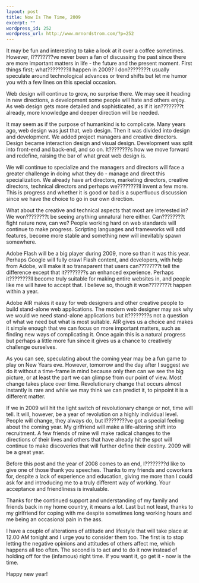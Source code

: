 ```yaml
--- 
layout: post
title: Now Is The Time, 2009
excerpt: ""
wordpress_id: 252
wordpress_url: http://www.mrnordstrom.com/?p=252
---
```

<p>It may be fun and interesting to take a look at it over a coffee sometimes. However, I????????ve never been a fan of discussing the past since there are more important matters in life - the future and the present moment. First things first; what????????ll happen in 2009? I don????????t usually speculate around technological advances or trend shifts but let me humor you with a few lines on this special occasion.</p>

<p>Web design will continue to grow, no surprise there. We may see it heading in new directions, a development some people will hate and others enjoy. As web design gets more detailed and sophisticated, as if it isn????????t already, more knowledge and deeper direction will be needed.</p>

<p>It may seem as if the purpose of humankind is to complicate. Many years ago, web design was just that, web design. Then it was divided into design and development. We added project managers and creative directors. Design became interaction design and visual design. Development was split into front-end and back-end, and so on. It????????s how we move forward and redefine, raising the bar of what great web design is.</p>

<p>We will continue to specialize and the managers and directors will face a greater challenge in doing what they do - manage and direct this specialization. We already have art directors, marketing directors, creative directors, technical directors and perhaps we????????ll invent a few more. This is progress and whether it is good or bad is a superfluous discussion since we have the choice to go in our own direction.</p>

<p>What about the creative and technical aspects that most are interested in? We won????????t be seeing anything unnatural here either. Can????????t fight nature now, can we? People working hard on web standards will continue to make progress. Scripting languages and frameworks will add features, become more stable and something new will inevitably spawn somewhere.</p>

<p>Adobe Flash will be a big player during 2009, more so than it was this year. Perhaps Google will fully crawl Flash content, and developers, with help from Adobe, will make it so transparent that users can????????t tell the difference except that it????????s an enhanced experience. Perhaps it????????ll become truly suitable for making entire websites in, and people like me will have to accept that. I believe so, though it won????????t happen within a year.</p>

<p>Adobe AIR makes it easy for web designers and other creative people to build stand-alone web applications. The modern web designer may ask why we would we need stand-alone applications but it????????s not a question of what we need but what is most suitable. AIR gives us a choice and makes it simple enough that we can focus on more important matters, such as finding new ways of complicating it. Once again this is a natural progress but perhaps a little more fun since it gives us a chance to creatively challenge ourselves.</p>

<p>As you can see, speculating about the coming year may be a fun game to play on New Years eve. However, tomorrow and the day after I suggest we do it without a time-frame in mind because only then can we see the big picture, or at least the part we can glimpse from our point of view. Most change takes place over time. Revolutionary change that occurs almost instantly is rare and while we may think we can predict it, to pinpoint it is a different matter.</p>

<p>If we in 2009 will hit the light switch of revolutionary change or not, time will tell. It will, however, be a year of revolution on a highly individual level. People will change, they always do, but I????????ve got a special feeling about the coming year. My girlfriend will make a life-altering shift into recruitment. A few friends of mine will make radical changes to the directions of their lives and others that have already hit the spot will continue to make discoveries that will further define their destiny. 2009 will be a great year.</p>

<p>Before this post and the year of 2008 comes to an end, I????????d like to give one of those thank you speeches. Thanks to my friends and coworkers for, despite a lack of experience and education, giving me more than I could ask for and introducing me to a truly different way of working. Your acceptance and friendliness is invaluable.</p>

<p>Thanks for the continued support and understanding of my family and friends back in my home country, it means a lot. Last but not least, thanks to my girlfriend for coping with me despite sometimes long working hours and me being an occasional pain in the ass.</p>

<p>I have a couple of alterations of attitude and lifestyle that will take place at 12.00 AM tonight and I urge you to consider them too. The first is to stop letting the negative opinions and attitudes of others affect me, which happens all too often. The second is to act and to do it now instead of holding off for the (infamous) right time. If you want it, go get it - now is the time.</p>

<p>Happy new year!</p>
